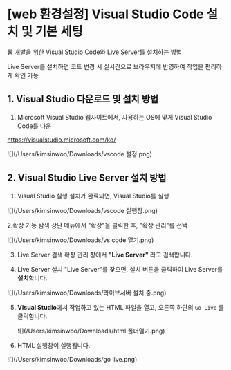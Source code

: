 # [web 환경설정] Visual Studio Code 설치 및 기본 세팅

웹 개발을 위한 Visual Studio Code와 Live Server를 설치하는 방법

Live Server를 설치하면 코드 변경 시 실시간으로 브라우저에 반영하여 작업을 편리하게 확인 가능

## 1. Visual Studio 다운로드 및 설치 방법

1.  Microsoft Visual Studio 웹사이트에서, 사용하는 OS에 맞게 Visual Studio Code를 다운 

 https://visualstudio.microsoft.com/ko/

![](/Users/kimsinwoo/Downloads/vscode 설정.png)

## 2. Visual Studio Live Server 설치 방법

1. Visual Studio 실행 설치가 완료되면, Visual Studio를 실행

![](/Users/kimsinwoo/Downloads/vscode 실행창.png)



2.확장 기능 탐색 상단 메뉴에서 "확장"을 클릭한 후, "확장 관리"를 선택

![](/Users/kimsinwoo/Downloads/vs code 열기.png)

3. Live Server 검색 확장 관리 창에서 **"Live Server"** 라고 검색합니다.

4. Live Server 설치 "Live Server"를 찾으면, 설치 버튼을 클릭하여 Live Server를 **설치**합니다.

![](/Users/kimsinwoo/Downloads/라이브서버 설치 중.png)

5. **Visual Studio**에서 작업하고 있는 HTML 파일을 열고, 오른쪽 하단의 `Go Live` 를 클릭합니다.

   ![](/Users/kimsinwoo/Downloads/html 폴더열기.png)

6. HTML 실행창이 실행됩니다.

![](/Users/kimsinwoo/Downloads/go live.png)

